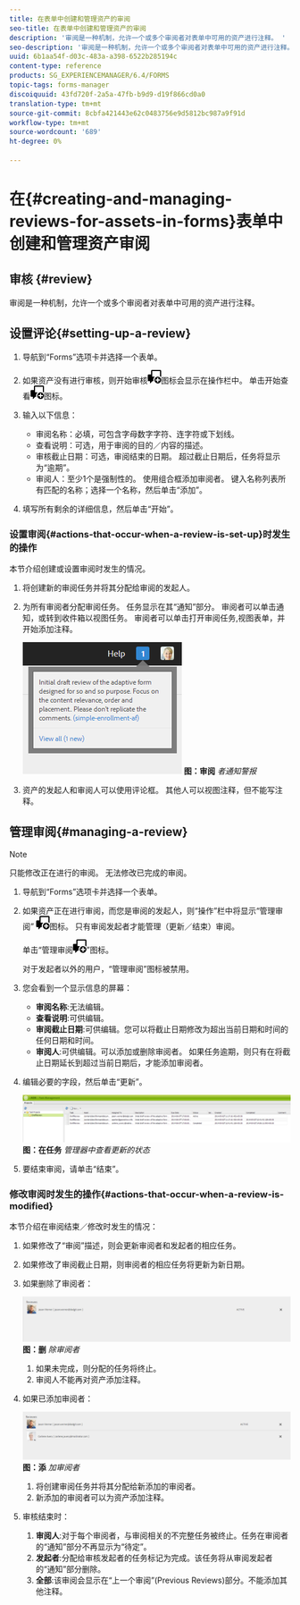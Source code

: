 ```yaml
---
title: 在表单中创建和管理资产的审阅
seo-title: 在表单中创建和管理资产的审阅
description: '审阅是一种机制，允许一个或多个审阅者对表单中可用的资产进行注释。 '
seo-description: '审阅是一种机制，允许一个或多个审阅者对表单中可用的资产进行注释。 '
uuid: 6b1aa54f-d03c-483a-a398-6522b285194c
content-type: reference
products: SG_EXPERIENCEMANAGER/6.4/FORMS
topic-tags: forms-manager
discoiquuid: 43fd720f-2a5a-47fb-b9d9-d19f866cd0a0
translation-type: tm+mt
source-git-commit: 8cbfa421443e62c0483756e9d5812bc987a9f91d
workflow-type: tm+mt
source-wordcount: '689'
ht-degree: 0%

---
```



# 在{#creating-and-managing-reviews-for-assets-in-forms}表单中创建和管理资产审阅

## 审核 {#review}

审阅是一种机制，允许一个或多个审阅者对表单中可用的资产进行注释。

## 设置评论{#setting-up-a-review}

1. 导航到“Forms”选项卡并选择一个表单。
1. 如果资产没有进行审核，则开始审核![aem6forms_review_chat_comment](assets/aem6forms_review_chat_comment.png)图标会显示在操作栏中。 单击开始查看![aem6forms_review_chat_comment](assets/aem6forms_review_chat_comment.png)图标。
1. 输入以下信息：

   * 审阅名称：必填，可包含字母数字字符、连字符或下划线。
   * 查看说明：可选，用于审阅的目的／内容的描述。
   * 审核截止日期：可选，审阅结束的日期。 超过截止日期后，任务将显示为“逾期”。
   * 审阅人：至少1个是强制性的。 使用组合框添加审阅者。 键入名称列表所有匹配的名称；选择一个名称，然后单击“添加”。

1. 填写所有剩余的详细信息，然后单击“开始”。

### 设置审阅{#actions-that-occur-when-a-review-is-set-up}时发生的操作

本节介绍创建或设置审阅时发生的情况。

1. 将创建新的审阅任务并将其分配给审阅的发起人。
1. 为所有审阅者分配审阅任务。 任务显示在其“通知”部分。 审阅者可以单击通知，或转到收件箱以视图任务。 审阅者可以单击打开审阅任务,视图表单，并开始添加注释。

   ![审阅者通知警报](assets/noti.png)
   **图：审阅** *者通知警报*

1. 资产的发起人和审阅人可以使用评论框。 其他人可以视图注释，但不能写注释。

## 管理审阅{#managing-a-review}

>[!NOTE]
>
>只能修改正在进行的审阅。 无法修改已完成的审阅。

1. 导航到“Forms”选项卡并选择一个表单。

1. 如果资产正在进行审阅，而您是审阅的发起人，则“操作”栏中将显示“管理审阅” ![aem6forms_review_chat_comment](assets/aem6forms_review_chat_comment.png)图标。 只有审阅发起者才能管理（更新／结束）审阅。

   单击“管理审阅![aem6forms_review_chat_comment](assets/aem6forms_review_chat_comment.png)”图标。

   对于发起者以外的用户，“管理审阅”图标被禁用。

1. 您会看到一个显示信息的屏幕：

   * **审阅名称**:无法编辑。
   * **查看说明**:可供编辑。
   * **审阅截止日期**:可供编辑。您可以将截止日期修改为超出当前日期和时间的任何日期和时间。
   * **审阅人**:可供编辑。可以添加或删除审阅者。 如果任务逾期，则只有在将截止日期延长到超过当前日期后，才能添加审阅者。

1. 编辑必要的字段，然后单击“更新”。

   ![在任务管理器中查看更新状态](assets/tskmgr.png)
   **图：在任务** *管理器中查看更新的状态*

1. 要结束审阅，请单击“结束”。

### 修改审阅时发生的操作{#actions-that-occur-when-a-review-is-modified}

本节介绍在审阅结束／修改时发生的情况：

1. 如果修改了“审阅”描述，则会更新审阅者和发起者的相应任务。
1. 如果修改了审阅截止日期，则审阅者的相应任务将更新为新日期。

1. 如果删除了审阅者：

   ![删除审阅者](assets/removeduser.png)
   **图：删** *除审阅者*

   1. 如果未完成，则分配的任务将终止。
   1. 审阅人不能再对资产添加注释。

1. 如果已添加审阅者：

   ![添加审阅者](assets/addedreviewer.png)
   **图：添** *加审阅者*

   1. 将创建审阅任务并将其分配给新添加的审阅者。
   1. 新添加的审阅者可以为资产添加注释。

1. 审核结束时：

   1. **审阅人**:对于每个审阅者，与审阅相关的不完整任务被终止。任务在审阅者的“通知”部分不再显示为“待定”。
   1. **发起者**:分配给审核发起者的任务标记为完成。该任务将从审阅发起者的“通知”部分删除。
   1. **全部**:该审阅会显示在“上一个审阅”(Previous Reviews)部分。不能添加其他注释。

